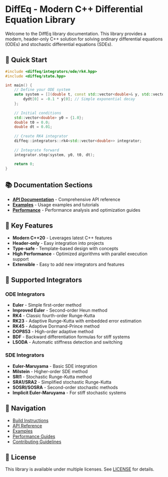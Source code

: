 # DiffEq - Modern C++ Differential Equation Library

Welcome to the DiffEq library documentation. This library provides a modern, header-only C++ solution for solving ordinary differential equations (ODEs) and stochastic differential equations (SDEs).

## 🚀 Quick Start

```cpp
#include <diffeq/integrators/ode/rk4.hpp>
#include <diffeq/state.hpp>

int main() {
    // Define your ODE system
    auto system = [](double t, const std::vector<double>& y, std::vector<double>& dydt) {
        dydt[0] = -0.1 * y[0]; // Simple exponential decay
    };
    
    // Initial conditions
    std::vector<double> y0 = {1.0};
    double t0 = 0.0;
    double dt = 0.01;
    
    // Create RK4 integrator
    diffeq::integrators::rk4<std::vector<double>> integrator;
    
    // Integrate forward
    integrator.step(system, y0, t0, dt);
    
    return 0;
}
```

## 📚 Documentation Sections

- **[API Documentation](api/README.md)** - Comprehensive API reference
- **[Examples](examples/README.md)** - Usage examples and tutorials
- **[Performance](performance/README.md)** - Performance analysis and optimization guides

## 🔧 Key Features

- **Modern C++20** - Leverages latest C++ features
- **Header-only** - Easy integration into projects
- **Type-safe** - Template-based design with concepts
- **High Performance** - Optimized algorithms with parallel execution support
- **Extensible** - Easy to add new integrators and features

## 🧮 Supported Integrators

### ODE Integrators
- **Euler** - Simple first-order method
- **Improved Euler** - Second-order Heun method
- **RK4** - Classic fourth-order Runge-Kutta
- **RK23** - Adaptive Runge-Kutta with embedded error estimation
- **RK45** - Adaptive Dormand-Prince method
- **DOP853** - High-order adaptive method
- **BDF** - Backward differentiation formulas for stiff systems
- **LSODA** - Automatic stiffness detection and switching

### SDE Integrators
- **Euler-Maruyama** - Basic SDE integration
- **Milstein** - Higher-order SDE method
- **SRI1** - Stochastic Runge-Kutta method
- **SRA1/SRA2** - Simplified stochastic Runge-Kutta
- **SOSRI/SOSRA** - Second-order stochastic methods
- **Implicit Euler-Maruyama** - For stiff stochastic systems

## 🔗 Navigation

- [Build Instructions](README.md#building)
- [API Reference](api/README.md)
- [Examples](examples/README.md)
- [Performance Guides](performance/README.md)
- [Contributing Guidelines](../README.md#contributing)

## 📄 License

This library is available under multiple licenses. See [LICENSE](../LICENSE) for details. 